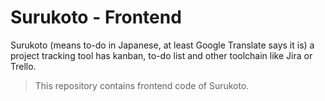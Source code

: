 # Surukoto - Frontend

Surukoto (means to-do in Japanese, at least Google Translate says it is) a project tracking tool has kanban, to-do list and other toolchain like Jira or Trello.

> This repository contains frontend code of Surukoto.
